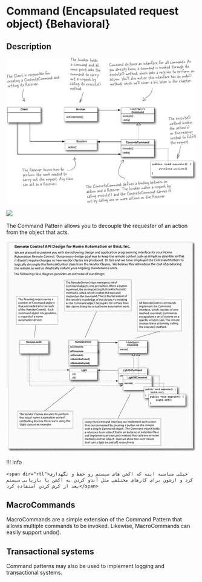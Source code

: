 # Command (Encapsulated request object) {Behavioral}

## Description

![](command/image1.jpg)

<img src="image2.jpg" style="width:4.17012in" />

The Command Pattern allows you to decouple the requester of an action from the object that acts.

![](command/image3.jpg)

!!! info

    <span dir="rtl">خیلی مناسبه اینه که اکشن های سیستم رو حفظ و نگهداری کرد و ازشون برای کارهای مختلفی مثل آندو کردن یه اکشن یا بازیابی سیستم بعد از کرش کردن استفاده کرد</span>

## MacroCommands

MacroCommands are a simple extension of the Command Pattern that allows multiple commands to be invoked. Likewise, MacroCommands can easily support undo().

## Transactional systems

Command patterns may also be used to implement logging and transactional systems.
